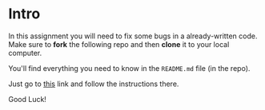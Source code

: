 # Intro

In this assignment you will need to fix some bugs in a already-written code. 
Make sure to **fork**  the following repo and then **clone** it to your local computer.

You'll find everything you need to know in the `README.md`  file (in the repo).

Just go to [this](https://github.com/Elevationacademy/rand-sim-1) link and follow the instructions there.

Good Luck!